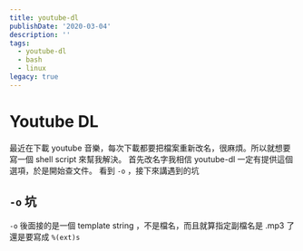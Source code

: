 ```yaml
---
title: youtube-dl
publishDate: '2020-03-04'
description: ''
tags:
  - youtube-dl
  - bash
  - linux
legacy: true
---
```


# Youtube DL

最近在下載 youtube 音樂，每次下載都要把檔案重新改名，很麻煩。所以就想要寫一個 shell script 來幫我解決。
首先改名字我相信 youtube-dl 一定有提供這個選項，於是開始查文件。
看到 `-o` ，接下來講遇到的坑

## `-o` 坑

`-o` 後面接的是一個 template string ，不是檔名，而且就算指定副檔名是 .mp3 了還是要寫成 `%(ext)s`
